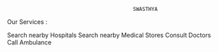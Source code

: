                                              SWASTHYA

Our Services :

Search nearby Hospitals
Search nearby Medical Stores
Consult Doctors
Call Ambulance


